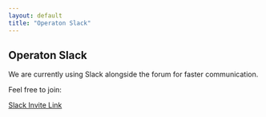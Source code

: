 ```yaml
---
layout: default
title: "Operaton Slack"
---
```


## Operaton Slack

We are currently using Slack alongside the forum for faster communication.

Feel free to join:

[Slack Invite Link](https://join.slack.com/t/operaton/shared_invite/zt-2v6umjt92-d2DRmsoR1fqDEVlJB5IkNA)
